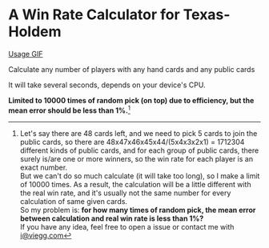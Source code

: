 # A Win Rate Calculator for Texas-Holdem

[Usage GIF](http://wx4.sinaimg.cn/mw1024/7f95814bly1fgj6drtpe0g20qu0lax6x.gif)

Calculate any number of players with any hand cards and any public cards

It will take several seconds, depends on your device's CPU.

**Limited to 10000 times of random pick (on top) due to efficiency, but the mean error should be less than 1%.**[^help]

[^help]: Let's say there are 48 cards left, and we need to pick 5 cards to join the public cards, so there are 48x47x46x45x44/(5x4x3x2x1) = 1712304 different kinds of public cards, and for each group of public cards, there surely is/are one or more winners, so the win rate for each player is an exact number.<br>But we can't do so much calculate (it will take too long), so I make a limit of 10000 times. As a result, the calculation will be a little different with the real win rate, and it's usually not the same number for every calculation of same given cards.<br>So my problem is: **for how many times of random pick, the mean error between calculation and real win rate is less than 1%?**<br>If you have any idea, feel free to open a issue or contact me with [i@viegg.com](mailto:i@viegg.com)
